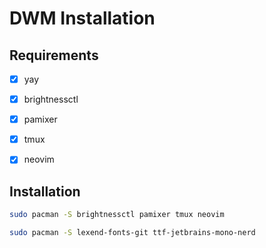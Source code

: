 # DWM Installation

## Requirements
- [x] yay
- [x] brightnessctl
- [x] pamixer
- [x] tmux
- [x] neovim


## Installation
```bash
sudo pacman -S brightnessctl pamixer tmux neovim

sudo pacman -S lexend-fonts-git ttf-jetbrains-mono-nerd
```
